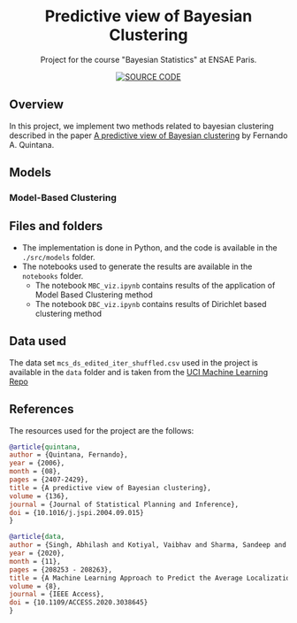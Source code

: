<h1 align="center">
  Predictive view of Bayesian Clustering
  <br/>
</h1>

<p align="center">Project for the course "Bayesian Statistics" at ENSAE Paris.  <br/> </p>

<p align="center">
    <a href="https://fr.overleaf.com/read/psbhmxhmpgst">
        <img src="https://img.shields.io/badge/Overleaf-47A141?style=for-the-badge&logo=Overleaf&logoColor=white" alt="SOURCE CODE"/> 
    </a>
</p>


## Overview

In this project, we implement two methods related to bayesian clustering described in the paper [A predictive view of Bayesian clustering]() by Fernando A. Quintana.

## Models

### Model-Based Clustering

## Files and folders

* The implementation is done in Python, and the code is available in the `./src/models` folder.
* The notebooks used to generate the results are available in the `notebooks` folder.
    - The notebook `MBC_viz.ipynb` contains results of the application of Model Based Clustering method
    - The notebook `DBC_viz.ipynb` contains results of Dirichlet based clustering method

## Data used

The data set `mcs_ds_edited_iter_shuffled.csv` used in the project is available in the `data` folder and is taken from the [UCI  Machine Learning Repo](https://archive.ics.uci.edu/ml/datasets/Average+Localization+Error+%28ALE%29+in+sensor+node+localization+process+in+WSNs#)

## References

The resources used for the project are the follows: 
```BibTeX
@article{quintana,
author = {Quintana, Fernando},
year = {2006},
month = {08},
pages = {2407-2429},
title = {A predictive view of Bayesian clustering},
volume = {136},
journal = {Journal of Statistical Planning and Inference},
doi = {10.1016/j.jspi.2004.09.015}
}
```

```BibTeX
@article{data,
author = {Singh, Abhilash and Kotiyal, Vaibhav and Sharma, Sandeep and Nagar, Jaiprakash and Lee, Cheng-Chi},
year = {2020},
month = {11},
pages = {208253 - 208263},
title = {A Machine Learning Approach to Predict the Average Localization Error With Applications to Wireless Sensor Networks},
volume = {8},
journal = {IEEE Access},
doi = {10.1109/ACCESS.2020.3038645}
}
```